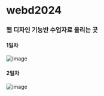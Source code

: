 # webd2024
### 웹 디자인 기능반 수업자료 올리는 곳



#### 1일차
![image](https://github.com/dlclfh0404/webd2024/assets/106458316/bec56759-e3f9-466a-974d-49a838754abd)

#### 2일차
![image](https://github.com/dlclfh0404/webd2024/assets/106458316/a657067d-81c8-44f6-aaa1-b464a78c60d2)

